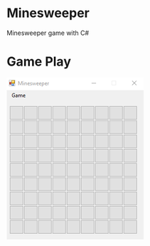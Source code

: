 # Minesweeper
Minesweeper game with C#

# Game Play
![](https://raw.githubusercontent.com/muratkuru/minesweeper/master/gameplay.gif)
